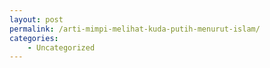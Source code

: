```yaml
---
layout: post
permalink: /arti-mimpi-melihat-kuda-putih-menurut-islam/
categories:
    - Uncategorized
---
```


